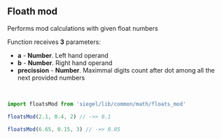 ## Floath mod

Performs mod calculations with given float numbers

Function receives **3** parameters:
- **a** - **Number**. Left hand operand
- **b** - **Number**. Right hand operand
- **precission** - **Number**. Maximmal digits count after dot among all the next provided numbers

<br />

```js
import floatsMod from 'siegel/lib/common/math/floats_mod'

floatsMod(2.1, 0.4, 2) // ->> 0.1

floatsMod(6.65, 0.15, 3) // ->> 0.05
```